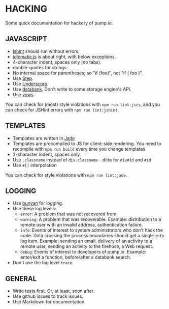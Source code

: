 # HACKING

Some quick documentation for hackery of pump.io.

## JAVASCRIPT

* [jshint](http://www.jshint.com/) should run without errors.
* [idiomatic.js](https://github.com/rwldrn/idiomatic.js) is about right, with below exceptions.
* 4-character indent, spaces only (no tabs).
* double-quotes for strings.
* No internal space for parentheses; so "if (foo)", not "if ( foo )".
* Use [Step](https://github.com/creationix/step).
* Use [Underscore](http://underscorejs.org/).
* Use [databank](https://github.com/evanp/databank). Don't write to some storage engine's API.
* Use [vows](http://vowsjs.org/).

You can check for (most) style violations with `npm run lint:jscs`, and you can check for JSHint errors with `npm run lint:jshint`.

## TEMPLATES

* Templates are written in [Jade](http://jade-lang.com)
* Templates are precompiled to JS for client-side rendering. You need to recompile with `npm run build` every time you change templates.
* 2-character indent, spaces only.
* Use `.classname` instead of `div.classname` - ditto for `div#id` and `#id`
* Use `#[]` interpolation

You can check for style violations with `npm run lint:jade`.

## LOGGING

* Use [bunyan](https://github.com/trentm/node-bunyan) for logging.
* Use these log levels:
  * `error`: A problem that was not recovered from.
  * `warning`: A problem that was recoverable. Example:
    distribution to a remote user with an invalid address, authentication failure.
  * `info`: Events of interest to system administrators who don't hack the code.
    Data crossing the process boundaries should get a single `info` log item.
    Example: sending an email, delivery of an activity to a remote user, sending
    an activity to the firehose, a Web request.
  * `debug`: Events of interest to developers of pump.io. Example: enter/exit
    a function, before/after a databank search.
* Don't use the log level `trace`.
  
## GENERAL

* Write tests first. Or, at least, soon after.
* Use github issues to track issues.
* Use Markdown for documentation.

